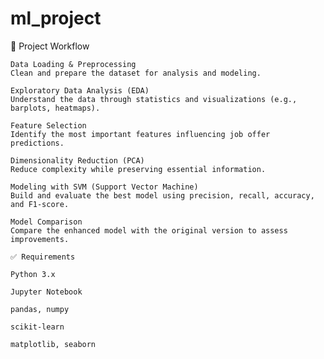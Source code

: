 # ml_project
🚀 Project Workflow

    Data Loading & Preprocessing
    Clean and prepare the dataset for analysis and modeling.

    Exploratory Data Analysis (EDA)
    Understand the data through statistics and visualizations (e.g., barplots, heatmaps).

    Feature Selection
    Identify the most important features influencing job offer predictions.

    Dimensionality Reduction (PCA)
    Reduce complexity while preserving essential information.

    Modeling with SVM (Support Vector Machine)
    Build and evaluate the best model using precision, recall, accuracy, and F1-score.

    Model Comparison
    Compare the enhanced model with the original version to assess improvements.

    ✅ Requirements

    Python 3.x

    Jupyter Notebook

    pandas, numpy

    scikit-learn

    matplotlib, seaborn
